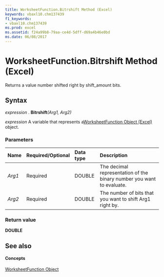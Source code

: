 ```yaml
---
title: WorksheetFunction.Bitrshift Method (Excel)
keywords: vbaxl10.chm137439
f1_keywords:
- vbaxl10.chm137439
ms.prod: excel
ms.assetid: f24a99b8-79aa-ce4d-5dff-d69a4b46e0bd
ms.date: 06/08/2017
---
```



# WorksheetFunction.Bitrshift Method (Excel)

Returns a value number shifted right by shift_amount bits.


## Syntax

 _expression_ . **Bitrshift**_(Arg1,_ _Arg2)_

 _expression_ A variable that represents a[WorksheetFunction Object (Excel)](Excel.WorksheetFunction.md) object.


### Parameters



|**Name**|**Required/Optional**|**Data type**|**Description**|
|:-----|:-----|:-----|:-----|
| _Arg1_|Required|DOUBLE|The decimal representation of the binary number you want to evaluate.|
| _Arg2_|Required|DOUBLE|The number of bits that you want to shift Arg1 right by.|

### Return value

 **DOUBLE**


## See also


#### Concepts


[WorksheetFunction Object](Excel.WorksheetFunction.md)

